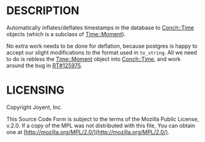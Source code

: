 # DESCRIPTION

Automatically inflates/deflates timestamps in the database to [Conch::Time](../modules/Conch::Time) objects (which is
a subclass of [Time::Moment](https://metacpan.org/pod/Time::Moment)).

No extra work needs to be done for deflation, because postgres is happy to accept our slight
modifications to the format used in `to_string`. All we need to do is rebless the
[Time::Moment](https://metacpan.org/pod/Time::Moment) object into [Conch::Time](../modules/Conch::Time), and work around the bug in
[RT#125975](https://rt.cpan.org/Ticket/Display.html?id=125975).

# LICENSING

Copyright Joyent, Inc.

This Source Code Form is subject to the terms of the Mozilla Public License,
v.2.0. If a copy of the MPL was not distributed with this file, You can obtain
one at [http://mozilla.org/MPL/2.0/](http://mozilla.org/MPL/2.0/).
